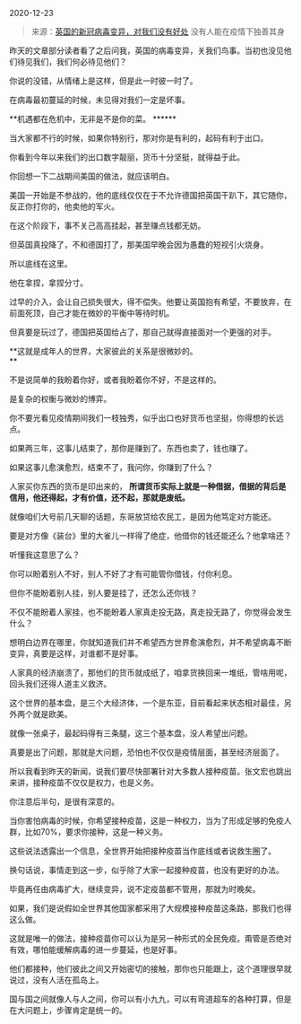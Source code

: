 2020-12-23

> 来源：[英国的新冠病毒变异，对我们没有好处](http://mp.weixin.qq.com/s?__biz=MzU3NDc5Nzc0NQ==&mid=2247497966&idx=2&sn=00b11d4a5d2cb0771a197cebba1d2d6c&chksm=fd2e5a30ca59d326642d2af7ebb7e1adf9080e6ae9653e98c3046403b67061ee82e82b8bdec8&scene=27#wechat_redirect)
> 没有人能在疫情下独善其身

昨天的文章部分读者看了之后问我，英国的病毒变异，关我们鸟事。当初也没见他们待见我们，我们何必待见他们？  

  

你说的没错，从情绪上是这样，但是此一时彼一时了。  

  

在病毒最初蔓延的时候，未见得对我们一定是坏事。  

  

 **机遇都在危机中，无非是不是你的菜。 ******

  

当大家都不行的时候，如果你特别行，那对你是有利的，起码有利于出口。

  

你看到今年以来我们的出口数字靓丽，货币十分坚挺，就得益于此。

  

你回想一下二战期间美国的做法，就应该明白。  

  

美国一开始是不参战的，他的底线仅仅在于不允许德国把英国干趴下，其它随你，反正你打你的，他卖他的军火。

  

在这个阶段下，事不关己高高挂起，甚至赚点钱都无妨。  

  

但英国真投降了，不和德国打了，那美国早晚会因为愚蠢的短视引火烧身。

  

所以底线在这里。

  

他在拿捏，拿捏分寸。

  

过早的介入，会让自己损失很大，得不偿失。他要让英国抱有希望，不要放弃，在前面死顶，自己才能在微妙的平衡中等待时机。

  

但真要是玩过了，德国把英国给占了，那自己就得直接面对一个更强的对手。

  

 **这就是成年人的世界，大家彼此的关系是很微妙的。  
**

  

不是说简单的我盼着你好，或者我盼着你不好，不是这样的。

  

是复杂的权衡与微妙的博弈。

  

你不要光看见疫情期间我们一枝独秀，似乎出口也好货币也坚挺，你得想的长远点。

  

如果两三年，这事儿结束了，那你是赚到了。东西也卖了，钱也赚了。

  

如果这事儿愈演愈烈，结束不了，我问你，你赚到了什么？

  

人家买你东西的货币是印出来的， **所谓货币实际上就是一种借据，借据的背后是信用，他还得起，才有价值，还不起，那就是废纸。**

  

就像咱们大号前几天聊的话题，东哥放贷给农民工，是因为他笃定对方能还。  

  

要是对方像《装台》里的大雀儿一样得了绝症，他借你的钱还能还么？他拿啥还？

  

听懂我这意思了么？

  

你可以盼着别人不好，别人不好了才有可能管你借钱，付你利息。  

  

但你不能盼着别人挂，别人要是挂了，还怎么还你钱？

  

不仅不能盼着人家挂，也不能盼着人家真走投无路，真走投无路了，你觉得会发生什么？

  

想明白边界在哪里，你就知道我们并不希望西方世界愈演愈烈，并不希望病毒不断变异，真要是这样，对谁都不是好事。  

  

人家真的经济崩溃了，那他们的货币就成纸了，咱拿货换回来一堆纸，管啥用呢，回头我们还得人道主义救济。

  

这个世界的基本盘，是三个大经济体，一个是东亚，目前看起来状态相对最佳，另外两个就是欧美。

  

就像一张桌子，最起码得有三条腿，这三个基本盘，没人希望出问题。

  

真要是出了问题，那就是大问题，恐怕也不仅仅是疫情层面，甚至经济层面了。

  

所以我看到昨天的新闻，说我们要尽快部署针对大多数人接种疫苗。张文宏也跳出来讲，接种疫苗不仅仅是权力，也是义务。

  

你注意后半句，是很有深意的。  

  

当你害怕病毒的时候，你希望接种疫苗，这是一种权力，当为了形成足够的免疫人群，比如70%，要求你接种，这是一种义务。

  

这些说法透露出一个信息，全世界开始把接种疫苗当作底线或者说救生圈了。

  

换句话说，事情走到这一步，似乎除了大家一起接种疫苗，也没有更好的办法。  

  

毕竟再任由病毒扩大，继续变异，说不定疫苗都不管用，那就为时晚矣。  

  

如果，我们是说假如全世界其他国家都采用了大规模接种疫苗这条路，那我们也得这么做。  

  

这就是唯一的做法，接种疫苗你可以认为是另一种形式的全民免疫。甭管是否绝对有效，哪怕能缓解病毒的进一步蔓延，也是好事。

  

他们都接种，他们彼此之间又开始密切的接触，那你也只能跟上，这个道理很早就说过，没有人活在孤岛上。  

  

国与国之间就像人与人之间，你可以有小九九，可以有弯道超车的各种打算，但是在大问题上，步骤肯定是统一的。

